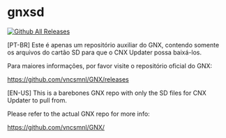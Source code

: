 # gnxsd

[![Github All Releases](https://img.shields.io/github/downloads/gnxswitch/gnxsd/total.svg)]()

[PT-BR] 
Este é apenas um repositório auxiliar do GNX, contendo somente os arquivos do cartão SD para que o CNX Updater possa baixá-los.

Para maiores informações, por favor visite o repositório oficial do GNX:

https://github.com/vncsmnl/GNX/releases



[EN-US]
This is a barebones GNX repo with only the SD files for CNX Updater to pull from. 

Please refer to the actual GNX repo for more info:

https://github.com/vncsmnl/GNX/
